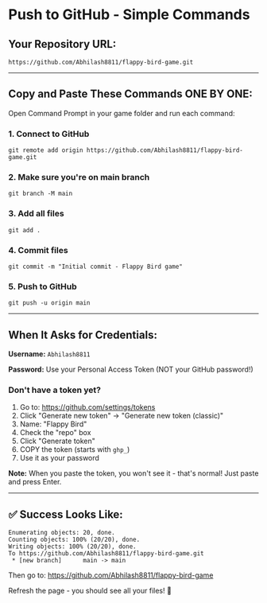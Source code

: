 # Push to GitHub - Simple Commands

## Your Repository URL:
```
https://github.com/Abhilash8811/flappy-bird-game.git
```

---

## Copy and Paste These Commands ONE BY ONE:

Open Command Prompt in your game folder and run each command:

### 1. Connect to GitHub
```
git remote add origin https://github.com/Abhilash8811/flappy-bird-game.git
```

### 2. Make sure you're on main branch
```
git branch -M main
```

### 3. Add all files
```
git add .
```

### 4. Commit files
```
git commit -m "Initial commit - Flappy Bird game"
```

### 5. Push to GitHub
```
git push -u origin main
```

---

## When It Asks for Credentials:

**Username:** `Abhilash8811`

**Password:** Use your Personal Access Token (NOT your GitHub password!)

### Don't have a token yet?

1. Go to: https://github.com/settings/tokens
2. Click "Generate new token" → "Generate new token (classic)"
3. Name: "Flappy Bird"
4. Check the "repo" box
5. Click "Generate token"
6. COPY the token (starts with `ghp_`)
7. Use it as your password

**Note:** When you paste the token, you won't see it - that's normal! Just paste and press Enter.

---

## ✅ Success Looks Like:

```
Enumerating objects: 20, done.
Counting objects: 100% (20/20), done.
Writing objects: 100% (20/20), done.
To https://github.com/Abhilash8811/flappy-bird-game.git
 * [new branch]      main -> main
```

Then go to: https://github.com/Abhilash8811/flappy-bird-game

Refresh the page - you should see all your files! 🎉
